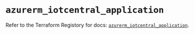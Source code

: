 # `azurerm_iotcentral_application`

Refer to the Terraform Registory for docs: [`azurerm_iotcentral_application`](https://www.terraform.io/docs/providers/azurerm/r/iotcentral_application).
